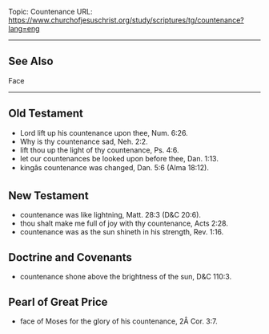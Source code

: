 Topic: Countenance
URL: https://www.churchofjesuschrist.org/study/scriptures/tg/countenance?lang=eng

---

## See Also

Face

---

## Old Testament

- Lord lift up his countenance upon thee, Num. 6:26.
- Why is thy countenance sad, Neh. 2:2.
- lift thou up the light of thy countenance, Ps. 4:6.
- let our countenances be looked upon before thee, Dan. 1:13.
- kingâs countenance was changed, Dan. 5:6 (Alma 18:12).

## New Testament

- countenance was like lightning, Matt. 28:3 (D&C 20:6).
- thou shalt make me full of joy with thy countenance, Acts 2:28.
- countenance was as the sun shineth in his strength, Rev. 1:16.

## Doctrine and Covenants

- countenance shone above the brightness of the sun, D&C 110:3.

## Pearl of Great Price

- face of Moses for the glory of his countenance, 2Â Cor. 3:7.

